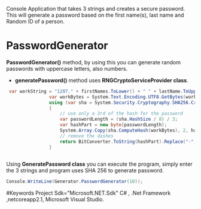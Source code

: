 
Console Application that takes 3 strings and creates a secure password.
 This will generate a password based on the first name(s), last name and Random ID of a person.

# PasswordGenerator

**PasswordGenerator()** method, by using this you can generate random passwords with uppercase letters, also numbers.
- **generatePassword()** method uses **RNGCryptoServiceProvider class**.

```C#
 var workString = "1207." + firstNames.ToLower() + " " + lastName.ToUpper() + "." + bankID.ToLower() + ".0105";
                var workBytes = System.Text.Encoding.UTF8.GetBytes(workString);
                using (var sha = System.Security.Cryptography.SHA256.Create())
                {
                    // use only a 3rd of the hash for the password
                    var passwordLength = (sha.HashSize / 8) / 3;
                    var hashPart = new byte[passwordLength];
                    System.Array.Copy(sha.ComputeHash(workBytes), 2, hashPart, 0, passwordLength);
                    // remove the dashes
                    return BitConverter.ToString(hashPart).Replace("-", "");
                }
              
```

Using **GeneratePassword class** you can execute the program, simply enter the 3 strings and  program uses SHA 256 to generate password. 

```C# 
Console.WriteLine(Generator.PasswordGenerator(10));
```

#Keywords
Project Sdk="Microsoft.NET.Sdk"
C# , .Net Framework ,netcoreapp2.1, Microsoft Visual Studio.



